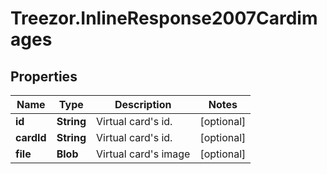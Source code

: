# Treezor.InlineResponse2007Cardimages

## Properties
Name | Type | Description | Notes
------------ | ------------- | ------------- | -------------
**id** | **String** | Virtual card&#x27;s id. | [optional] 
**cardId** | **String** | Virtual card&#x27;s id. | [optional] 
**file** | **Blob** | Virtual card&#x27;s image | [optional] 
